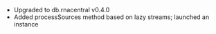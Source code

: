 * Upgraded to db.rnacentral v0.4.0
* Added processSources method based on lazy streams; launched an instance

